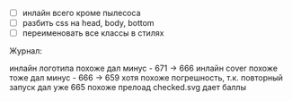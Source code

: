 - [ ] инлайн всего кроме пылесоса
- [ ] разбить css на head, body, bottom
- [ ] переименовать все классы в стилях

Журнал:

инлайн логотипа похоже дал минус - 671 -> 666
инлайн cover похоже тоже дал минус - 666 -> 659 хотя похоже погрешность, т.к. повторный запуск дал уже 665
похоже прелоад checked.svg дает баллы

